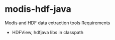 # modis-hdf-java
Modis and HDF data extraction tools
Requirements
- HDFView, hdfjava libs in classpath

